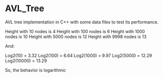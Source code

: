 # AVL_Tree
AVL tree implementation in C++ with some data files to test its performance.

Height with 10 nodes is 4
Height with 100 nodes is 6
Height with 1000 nodes is 10
Height with 5000 nodes is 12
Height with 9998 nodes is 13

And:

Log2(10) = 3.32
Log2(100) = 6.64
Log2(1000) = 9.97
Log2(5000) = 12.29
Log2(10000) = 13.29

So, the behavior is logarithmic
